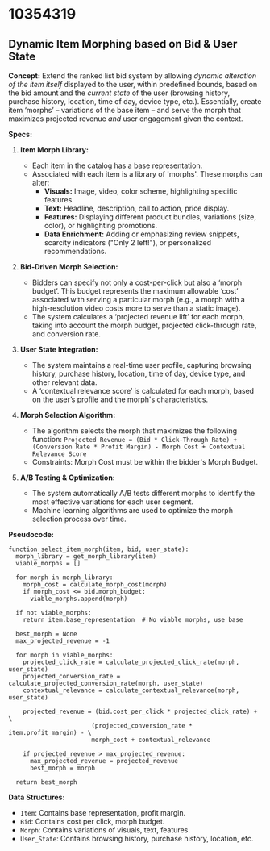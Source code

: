 # 10354319

## Dynamic Item Morphing based on Bid & User State

**Concept:**  Extend the ranked list bid system by allowing *dynamic alteration of the item itself* displayed to the user, within predefined bounds, based on the bid amount and the *current state* of the user (browsing history, purchase history, location, time of day, device type, etc.).  Essentially, create item ‘morphs’ – variations of the base item – and serve the morph that maximizes projected revenue *and* user engagement given the context.

**Specs:**

1.  **Item Morph Library:**  
    *   Each item in the catalog has a base representation.
    *   Associated with each item is a library of 'morphs'. These morphs can alter:
        *   **Visuals:** Image, video, color scheme, highlighting specific features.
        *   **Text:**  Headline, description, call to action, price display.
        *   **Features:** Displaying different product bundles, variations (size, color), or highlighting promotions.
        *   **Data Enrichment:** Adding or emphasizing review snippets, scarcity indicators ("Only 2 left!"), or personalized recommendations.

2.  **Bid-Driven Morph Selection:**
    *   Bidders can specify not only a cost-per-click but also a ‘morph budget’. This budget represents the maximum allowable ‘cost’ associated with serving a particular morph (e.g., a morph with a high-resolution video costs more to serve than a static image).
    *   The system calculates a ‘projected revenue lift’ for each morph, taking into account the morph budget, projected click-through rate, and conversion rate.

3.  **User State Integration:**
    *   The system maintains a real-time user profile, capturing browsing history, purchase history, location, time of day, device type, and other relevant data.
    *   A ‘contextual relevance score’ is calculated for each morph, based on the user’s profile and the morph's characteristics.

4.  **Morph Selection Algorithm:**
    *   The algorithm selects the morph that maximizes the following function:
        `Projected Revenue = (Bid * Click-Through Rate) + (Conversion Rate * Profit Margin) - Morph Cost + Contextual Relevance Score`
    *   Constraints: Morph Cost must be within the bidder's Morph Budget.

5.  **A/B Testing & Optimization:**
    *   The system automatically A/B tests different morphs to identify the most effective variations for each user segment.
    *   Machine learning algorithms are used to optimize the morph selection process over time.

**Pseudocode:**

```
function select_item_morph(item, bid, user_state):
  morph_library = get_morph_library(item)
  viable_morphs = []

  for morph in morph_library:
    morph_cost = calculate_morph_cost(morph)
    if morph_cost <= bid.morph_budget:
      viable_morphs.append(morph)

  if not viable_morphs:
    return item.base_representation  # No viable morphs, use base

  best_morph = None
  max_projected_revenue = -1

  for morph in viable_morphs:
    projected_click_rate = calculate_projected_click_rate(morph, user_state)
    projected_conversion_rate = calculate_projected_conversion_rate(morph, user_state)
    contextual_relevance = calculate_contextual_relevance(morph, user_state)

    projected_revenue = (bid.cost_per_click * projected_click_rate) + \
                       (projected_conversion_rate * item.profit_margin) - \
                       morph_cost + contextual_relevance

    if projected_revenue > max_projected_revenue:
      max_projected_revenue = projected_revenue
      best_morph = morph

  return best_morph
```

**Data Structures:**

*   `Item`: Contains base representation, profit margin.
*   `Bid`: Contains cost per click, morph budget.
*   `Morph`: Contains variations of visuals, text, features.
*   `User_State`: Contains browsing history, purchase history, location, etc.